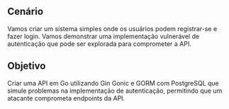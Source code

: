 ## Cenário
Vamos criar um sistema simples onde os usuários podem registrar-se e fazer login. Vamos demonstrar uma implementação vulnerável de autenticação que pode ser explorada para comprometer a API.

## Objetivo
Criar uma API em Go utilizando Gin Gonic e GORM com PostgreSQL que simule problemas na implementação de autenticação, permitindo que um atacante comprometa endpoints da API.

